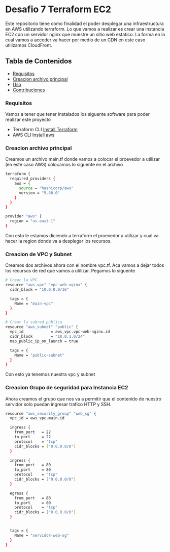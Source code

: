 # Desafio 7 Terraform EC2

Este repositorio tiene como finalidad el poder desplegar una infraestructura en AWS utilizando terraform. Lo que vamos a realizar es crear una instancia EC2 con un servidor nginx que muestre un sitio web estatico. La forma en la cual vamos a acceder va hacer por medio de un CDN en este caso utilizamos CloudFront.

## Tabla de Contenidos
- [Requisitos](#requisitos)
- [Creacion archivo principal]()
- [Uso](#uso)
- [Contribuciones](#contribuciones)


### Requisitos
Vamos a tener que tener instalados los siguente software para poder realizar este proyecto
- Terraform CLI [Install Terraform](https://developer.hashicorp.com/terraform/tutorials/aws-get-started/install-cli)
- AWS CLI [Install aws](https://docs.aws.amazon.com/cli/latest/userguide/getting-started-install.html)

### Creacion archivo principal
Creamos un archivo main.tf donde vamos a colocar el proevedor a utilizar (en este caso AWS) colocamos lo siguente en el archivo

```bash
terraform {
  required_providers {
    aws = {
      source = "hashicorp/aws"
      version = "5.80.0"
    }
  }
}

provider "aws" {
  region = "us-east-1"
}
```
Con esto le estamos diciendo a terraform el proevedor a utilizar y cual va hacer la region donde va a desplegar los recursos.

### Creacion de VPC y Subnet
Creamos dos archivos ahora con el nombre vpc.tf. Aca vamos a dejar todos los recursos de red que vamos a utilizar. Pegamos lo siguente

```bash
# Crear la VPC
resource "aws_vpc" "vpc-web-nginx" {
  cidr_block = "10.0.0.0/16"

  tags = {
    Name = "main-vpc"
  }
}

# Crear la subred pública
resource "aws_subnet" "public" {
  vpc_id            = aws_vpc.vpc-web-nginx.id
  cidr_block        = "10.0.1.0/24"
  map_public_ip_on_launch = true

  tags = {
    Name = "public-subnet"
  }
}

```
Con esto ya tenemos nuestra vpc y subnet

### Creacion Grupo de seguridad para Instancia EC2
Ahora creamos el grupo que nos va a permitir que el contenido de nuestro servidor solo puedan ingresar trafico HTTP y SSH.

```bash
resource "aws_security_group" "web_sg" {
  vpc_id = aws_vpc.main.id

  ingress {
    from_port   = 22       
    to_port     = 22
    protocol    = "tcp"
    cidr_blocks = ["0.0.0.0/0"]
  }

  ingress {
    from_port   = 80       
    to_port     = 80
    protocol    = "tcp"
    cidr_blocks = ["0.0.0.0/0"]
  }

  egress {
    from_port   = 80
    to_port     = 80
    protocol    = "tcp"
    cidr_blocks = ["0.0.0.0/0"]  
  }


  tags = {
    Name = "servidor-web-sg"
  }
}
```